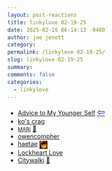 ```yaml
---
layout: post-reactions
title: 𝚕𝚒𝚗𝚔𝚢𝚕𝚘𝚟𝚎 𝟶𝟸-𝟷𝟿-𝟸𝟻
date: 2025-02-19 06:14:13 -0400
author: joe jenett
category: 
permalink: /linkylove-02-19-25/
slug: linkylove-02-19-25
summary: 
comments: false
categories:
  - linkylove
---
```

<ul class="linkylove">
	<li><a title="Joen" href="https://turtleshell.com/">Advice to My Younger Self</a>  <a title="source" href="https://alongtheray.com/turtle-shell"><span style="font-size:1.5em;color:blue;">&#8678;</span></a></li>
	<li><a title="Kyle" href="https://kopawz.neocities.org/">ko's crag</a></li>
	<li><a title="mari luttmann" href="https://mariluttmann.com/"><small>MARI</small></a> <a title="source" href="https://pinboard.in/u:raygrasso">📌</a></li>
	<li><a title="Owen" href="https://owencompher.me/">owencompher</a></li>
	<li><a title="haetae" href="https://haetae.madethis.site/">haetae</a> <a href="https://pinboard.in/u:ramblinggit" title="thx Brad!"><img src="/images/brad.png" width="18" height="18" alt="thx Brad!" style="vertical-align:middle;"></a></li>
	<li><a title="Jay" href="https://lockheartlove.neocities.org/">Lockheart Love</a></li>
	<li><a title="Citywalki" href="https://www.citywalki.com/">Citywalki</a> <a title="source" href="https://pinboard.in/u:arnicas">📌</a></li>
</ul>

<a style="display:none;" href="https://brid.gy/publish/mastodon"><small>(cross-posted to mastodon)</small></a>